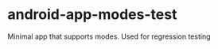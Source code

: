 android-app-modes-test
======================

Minimal app that supports modes. Used for regression testing